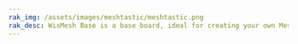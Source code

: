 ```yaml
---
rak_img: /assets/images/meshtastic/meshtastic.png
rak_desc: WisMesh Base is a base board, ideal for creating your own Meshtastic node, simplifying assembly without requiring extra cables.
---
```


<rk-redirect to="/Product-Categories/Meshtastic/WisMesh-Base/Overview/" />